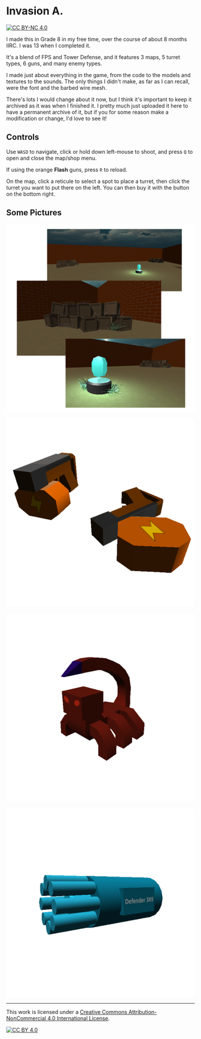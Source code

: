 # Invasion A.
[![CC BY-NC 4.0][cc-by-nc-shield]][cc-by-nc]

I made this in Grade 8 in my free time, over the course of about 8 months IIRC. I was 13 when I completed it.

It's a blend of FPS and Tower Defense, and it features 3 maps, 5 turret types, 6 guns, and many enemy types.

I made just about everything in the game, from the code to the models and textures to the sounds.
The only things I didn't make, as far as I can recall, were the font and the barbed wire mesh.

There's lots I would change about it now, but I think it's important to keep it archived as it was when I finished it.
I pretty much just uploaded it here to have a permanent archive of it, but if you for some reason make a modification or change, I'd love to see it!


## Controls

Use `WASD` to navigate, click or hold down left-mouse to shoot, and press `Q` to open and close the map/shop menu.

If using the orange **Flash** guns, press `R` to reload.

On the map, click a reticule to select a spot to place a turret, then click the turret you want to put there on the left. You can then buy it with the button on the bottom right.


## Some Pictures

![One of the maps, 'Triangle'.](/Assets/Textures/Map%20Pictures/TriangleCollage.png "One of the maps, 'Triangle'.")

![The Flash gun - a special gun that fires very very quickly, but has to reload often.](/Assets/Textures/GUI%20Textures/Pictures/GunPictures/FlashPicture.png "The Flash gun - a special gun that fires very very quickly, but has to reload often.")

![An enemy type - the Pinch.](/Assets/Textures/GUI%20Textures/Pictures/EnemyPictures/PinchPicture.png "An enemy type - the Pinch.")

![One of the turrets - the Defender 3X9.](/Assets/Textures/GUI%20Textures/Pictures/TurretPictures/Defender3X9Picture.png "One of the turrets - the Defender 3X9.")

---

This work is licensed under a [Creative Commons Attribution-NonCommercial 4.0 International
License][cc-by-nc].

[![CC BY 4.0][cc-by-nc-image]][cc-by-nc]

[cc-by-nc]: http://creativecommons.org/licenses/by-nc/4.0/
[cc-by-nc-image]: https://i.creativecommons.org/l/by-nc/4.0/88x31.png
[cc-by-nc-shield]: https://img.shields.io/badge/License-CC%20BY--NC%204.0-lightgrey.svg
